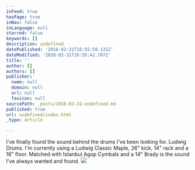```yaml
---
inFeed: true
hasPage: true
inNav: false
inLanguage: null
starred: false
keywords: []
description: undefined
datePublished: '2016-03-31T16:55:50.131Z'
dateModified: '2016-03-31T16:55:42.707Z'
title: ''
author: []
authors: []
publisher:
  name: null
  domain: null
  url: null
  favicon: null
sourcePath: _posts/2016-03-31-undefined.md
published: true
url: undefined/index.html
_type: Article

---
```

I've finally found the sound behind the drums I've been looking for. Ludwig Drums. I'm currently using a Ludwig Classic Maple, 26" kick, 14" rack and a 16" floor. Matched with Istanbul Agop Cymbals and a 14" Brady is the sound I've always wanted and found. ![](https://the-grid-user-content.s3-us-west-2.amazonaws.com/45307396-ba35-4395-ae5a-6a94549b377a.jpg)